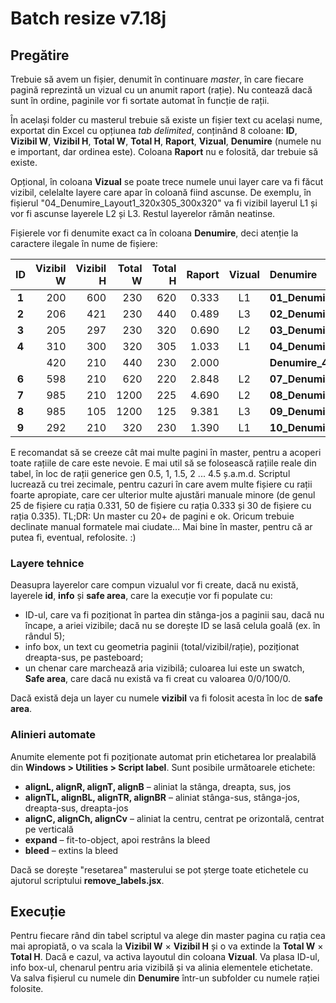 # Batch resize v7.18j

## Pregătire

Trebuie să avem un fișier, denumit în continuare *master*, în care fiecare pagină reprezintă un vizual cu un anumit raport (rație). Nu contează dacă sunt în ordine, paginile vor fi sortate automat în funcție de rații.

În același folder cu masterul trebuie să existe un fișier text cu același nume, exportat din Excel cu opțiunea *tab delimited*, conținând 8 coloane: **ID**, **Vizibil W**, **Vizibil H**, **Total W**, **Total H**, **Raport**, **Vizual**, **Denumire** (numele nu e important, dar ordinea este). Coloana **Raport** nu e folosită, dar trebuie să existe. 

Opțional, în coloana **Vizual** se poate trece numele unui layer care va fi făcut vizibil, celelalte layere care apar în coloană fiind ascunse. De exemplu, în fișierul "04_Denumire_Layout1_320x305_300x320" va fi vizibil layerul L1 și vor fi ascunse layerele L2 și L3. Restul layerelor rămân neatinse.

Fișierele vor fi denumite exact ca în coloana **Denumire**, deci atenție la caractere ilegale în nume de fișiere:

ID|Vizibil W|Vizibil H|Total W|Total H|Raport|Vizual|Denumire
:---:|---:|---:|---:|---:|---:|:---:|:---
**1**|200|600|230|620|0.333|L1|**01_Denumire_Layout1_230x620_200x600**
**2**|206|421|230|440|0.489|L3|**02_Denumire_Layout3_230x440_421x230**
**3**|205|297|230|320|0.690|L2|**03_Denumire_Layout2_230x320_297x230**
**4**|310|300|320|305|1.033|L1|**04_Denumire_Layout1_320x305_300x320**
||420|210|440|230|2.000||**Denumire_440x230_420x210**
**6**|598|210|620|220|2.848|L2|**07_Denumire_Layout2_620x220_598x210**
**7**|985|210|1200|225|4.690|L2|**08_Denumire_Layout2_1200x225_985x210**
**8**|985|105|1200|125|9.381|L3|**09_Denumire_Layout3_1200x125_985x105**
**9**|292|210|320|230|1.390|L1|**10_Denumire_Layout1_320x230_292x210**

E recomandat să se creeze cât mai multe pagini în master, pentru a acoperi toate rațiile de care este nevoie. E mai util să se folosească rațiile reale din tabel, în loc de rații generice gen 0.5, 1, 1.5, 2 ... 4.5 ș.a.m.d. Scriptul lucrează cu trei zecimale, pentru cazuri în care avem multe fișiere cu rații foarte apropiate, care cer ulterior multe ajustări manuale minore (de genul 25 de fișiere cu rația 0.331, 50 de fișiere cu rația 0.333 și 30 de fișiere cu rația 0.335). TL;DR: Un master cu 20+ de pagini e ok. Oricum trebuie declinate manual formatele mai ciudate... Mai bine în master, pentru că ar putea fi, eventual, refolosite. :)

### Layere tehnice

Deasupra layerelor care compun vizualul vor fi create, dacă nu există, layerele **id**, **info** și **safe area**, care la execuție vor fi populate cu:
* ID-ul, care va fi poziționat în partea din stânga-jos a paginii sau, dacă nu încape, a ariei vizibile; dacă nu se dorește ID se lasă celula goală (ex. în rândul 5);
* info box, un text cu geometria paginii (total/vizibil/rație), poziționat dreapta-sus, pe pasteboard;
* un chenar care marchează aria vizibilă; culoarea lui este un swatch, **Safe area**, care dacă nu există va fi creat cu valoarea 0/0/100/0.

Dacă există deja un layer cu numele **vizibil** va fi folosit acesta în loc de **safe area**.

### Alinieri automate

Anumite elemente pot fi poziționate automat prin etichetarea lor prealabilă din **Windows > Utilities > Script label**. Sunt posibile următoarele etichete:

* **alignL, alignR, alignT, alignB** – aliniat la stânga, dreapta, sus, jos
* **alignTL, alignBL, alignTR, alignBR** – aliniat stânga-sus, stânga-jos, dreapta-sus, dreapta-jos
* **alignC, alignCh, alignCv** – aliniat la centru, centrat pe orizontală, centrat pe verticală
* **expand** – fit-to-object, apoi restrâns la bleed
* **bleed** – extins la bleed

Dacă se dorește "resetarea" masterului se pot șterge toate etichetele cu ajutorul scriptului **remove_labels.jsx**.

## Execuție

Pentru fiecare rând din tabel scriptul va alege din master pagina cu rația cea mai apropiată, o va scala la **Vizibil W** × **Vizibil H** și o va extinde la **Total W** × **Total H**. Dacă e cazul, va activa layoutul din coloana **Vizual**. Va plasa ID-ul, info box-ul, chenarul pentru aria vizibilă și va alinia elementele etichetate. Va salva fișierul cu numele din **Denumire** într-un subfolder cu numele rației folosite.